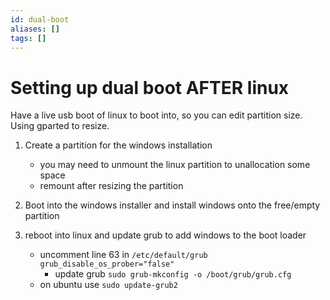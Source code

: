 ```yaml
---
id: dual-boot
aliases: []
tags: []
---
```


# Setting up dual boot **AFTER** linux

Have a live usb boot of linux to boot into, so you can edit partition size.
Using gparted to resize.

1. Create a partition for the windows installation

   - you may need to unmount the linux partition to unallocation some space
   - remount after resizing the partition

2. Boot into the windows installer and install windows onto the free/empty partition
3. reboot into linux and update grub to add windows to the boot loader
   - uncomment line 63 in `/etc/default/grub` `grub_disable_os_prober="false"`
     - update grub `sudo grub-mkconfig -o /boot/grub/grub.cfg`
   - on ubuntu use `sudo update-grub2`
